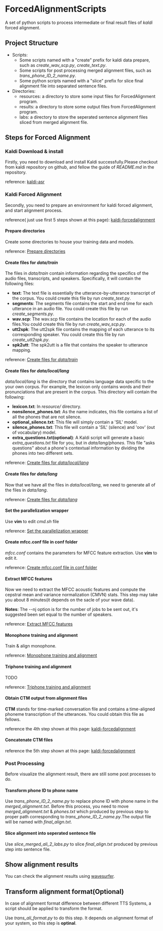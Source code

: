 # ForcedAlignmentScripts
A set of python scripts to process intermediate or final result files of *kaldi* forced alignment.

## Project Structure
* Scripts:
    - Some scripts named with a "create" prefix  for kaldi data prepare, such as *create_wav_scp.py*, *create_text.py*.
    - Some scripts for post processing merged alignment files, such as *trans_phone_ID_2_name.py*.
    - Some python scripts named with a "slice" prefix for slice final alignment file into separated sentence files.
* Directories:
    - resources: a directory to store some input files for ForcedAlignment program.
    - results: a directory to store some output files from ForcedAlignment program.
    - labs: a directory to store the seperated sentence alignment files sliced from merged alignment file.

## Steps for Forced Alignment
### Kaldi Download & install
Firstly, you need to download and install Kaldi successfully.Please checkout from kaldi repository on github, and fellow the guide of *README.md* in the repository.

reference:
[kaldi-asr](http://www.kaldi-asr.org/)

### Kaldi Forced Alignment
Secondly, you need to  prepare an environment for kaldi forced alignment, and start alignment process.

reference( just use first 5 steps shown at this page):
[kaldi-forcedalignment](https://www.eleanorchodroff.com/tutorial/kaldi/kaldi-forcedalignment.html)

#### Prepare directories
Create some directories to house your training data and models.

reference:
[Prepare directories](https://www.eleanorchodroff.com/tutorial/kaldi/kaldi-training.html)

#### Create files for *data/train*
The files in *data/train* contain information regarding the specifics of the audio files, transcripts, and speakers. Specifically, it will contain the following files:
* **text**: The text file is essentially the utterance-by-utterance transcript of the corpus. You could create this file by run *create_text.py*.
* **segments**: The segments file contains the start and end time for each utterance in an audio file. You could create this file by run *create_segments.py*.
* **wav.scp**: The wav.scp file contains the location for each of the audio files.You could create this file by run *create_wav_scp.py*.
* **utt2spk**: The utt2spk file contains the mapping of each utterance to its corresponding speaker. You could create this file by run *create_utt2spk.py*.
* **spk2utt**: The spk2utt is a file that contains the speaker to utterance mapping.

reference:
[Create files for *data/train*](https://www.eleanorchodroff.com/tutorial/kaldi/kaldi-training2.html)

#### Create files for *data/local/lang*
*data/local/lang* is the directory that contains language data specific to the your own corpus. For example, the lexicon only contains words and their pronunciations that are present in the corpus. This directory will contain the following:
* **lexicon.txt**: In *resource/* directory.
* **nonsilence_phones.txt**: As the name indicates, this file contains a list of all the phones that are not silence.
* **optional_silence.txt**: This file will simply contain a 'SIL' model.
* **silence_phones.txt**: This file will contain a 'SIL' (silence) and 'oov' (out of vocabulary) model.
* **extra_questions.txt(optional)**: A Kaldi script will generate a basic *extra_questions.txt* file for you, but in *data/lang/phones*. This file "asks questions" about a phone's contextual information by dividing the phones into two different sets. 

reference:
[Create files for *data/local/lang*](https://www.eleanorchodroff.com/tutorial/kaldi/kaldi-training3.html)

#### Create files for *data/lang*
Now that we have all the files in *data/local/lang*, we need to generate all of the files in *data/lang*.

reference:
[Create files for *data/lang*](https://www.eleanorchodroff.com/tutorial/kaldi/kaldi-training4.html)

#### Set the parallelization wrapper
Use **vim** to edit *cmd.sh* file

reference:
[Set the parallelization wrapper](https://www.eleanorchodroff.com/tutorial/kaldi/kaldi-training5.html)

#### Create mfcc.conf file in conf folder
*mfcc.conf* contains the parameters for MFCC feature extraction. Use **vim** to edit it.

reference:
[Create mfcc.conf file in conf folder](https://www.eleanorchodroff.com/tutorial/kaldi/kaldi-training6.html)

#### Extract MFCC features
Now we need to extract the MFCC acoustic features and compute the cepstral mean and variance normalization (CMVN) stats. This step may take you about 8 minutes(it depends on the sacle of your wave data).

**Notes**: The --nj option is for the number of jobs to be sent out, it's suggested been set equal to the number of speakers.

reference:
[Extract MFCC features](https://www.eleanorchodroff.com/tutorial/kaldi/kaldi-training7.html)

#### Monophone training and alignment
Train & align monophone.

reference:
[Monophone training and alignment](https://www.eleanorchodroff.com/tutorial/kaldi/kaldi-training8.html)

#### Triphone training and alignment
TODO

reference:
[Triphone training and alignment](https://www.eleanorchodroff.com/tutorial/kaldi/kaldi-training9.html)

#### Obtain CTM output from alignment files
**CTM** stands for time-marked conversation file and contains a time-aligned phoneme transcription of the utterances. You could obtain this file as fellows.

reference the 4th step shown at this page:
[kaldi-forcedalignment](https://www.eleanorchodroff.com/tutorial/kaldi/kaldi-forcedalignment.html)

#### Concatenate CTM files
reference the 5th step shown at this page:
[kaldi-forcedalignment](https://www.eleanorchodroff.com/tutorial/kaldi/kaldi-forcedalignment.html)

### Post Processing
Before visualize the alignment result, there are still some post processes to do.

#### Transform phone ID to phone name
Use *trans_phone_ID_2_name.py* to replace phone ID with phone name in the *merged_alignment.txt*. Before this process, you need to move *merged_alignment.txt* & *phones.txt* which produced by previous step to proper path corresponding to *trans_phone_ID_2_name.py*.The output file will be named with *final_align.txt*.

#### Slice alignment into seperated sentence file
Use *slice_merged_ali_2_labs.py* to slice *final_align.txt* produced by previous step into sentence file.

## Show alignment results
You can check the alignment results using [wavesurfer](https://sourceforge.net/projects/wavesurfer/).

## Transform alignment format(Optional)
In case of alignment format difference between different TTS Systems, a script should be applied to transform the format.

Use *trans_ali_format.py* to do this step. It depends on alignment format of your system, so this step is **optinal**.
